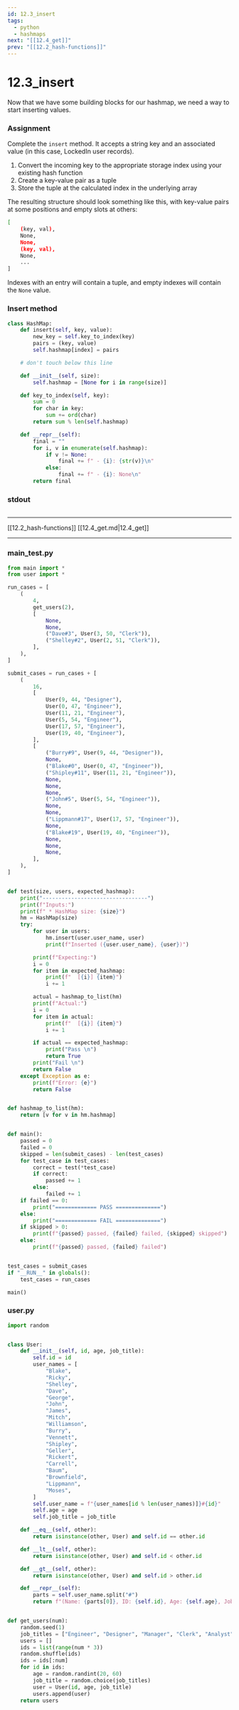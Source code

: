 ```yaml
---
id: 12.3_insert
tags:
  - python
  - hashmaps
next: "[[12.4_get]]"
prev: "[[12.2_hash-functions]]"
---
```


# 12.3_insert
Now that we have some building blocks for our hashmap, we need a way to start inserting values.

### Assignment
Complete the `insert` method.
It accepts a string key and an associated value (in this case, LockedIn user records).

1. Convert the incoming key to the appropriate storage index using your existing hash function
2. Create a key-value pair as a tuple
3. Store the tuple at the calculated index in the underlying array

The resulting structure should look something like this, with key-value pairs at some positions and empty slots at others:

``` bash
[
    (key, val),
    None,
    None,
    (key, val),
    None,
    ...
]
```

Indexes with an entry will contain a tuple, and empty indexes will contain the `None` value.

### Insert method
```python
class HashMap:
    def insert(self, key, value):
        new_key = self.key_to_index(key)
        pairs = (key, value)
        self.hashmap[index] = pairs

    # don't touch below this line

    def __init__(self, size):
        self.hashmap = [None for i in range(size)]

    def key_to_index(self, key):
        sum = 0
        for char in key:
            sum += ord(char)
        return sum % len(self.hashmap)

    def __repr__(self):
        final = ""
        for i, v in enumerate(self.hashmap):
            if v != None:
                final += f" - {i}: {str(v)}\n"
            else:
                final += f" - {i}: None\n"
        return final
```

### stdout
```bash

```

---
[[12.2_hash-functions]]
[[12.4_get.md|12.4_get]]

---

### main_test.py
```python
from main import *
from user import *

run_cases = [
    (
        4,
        get_users(2),
        [
            None,
            None,
            ("Dave#3", User(3, 50, "Clerk")),
            ("Shelley#2", User(2, 51, "Clerk")),
        ],
    ),
]

submit_cases = run_cases + [
    (
        16,
        [
            User(9, 44, "Designer"),
            User(0, 47, "Engineer"),
            User(11, 21, "Engineer"),
            User(5, 54, "Engineer"),
            User(17, 57, "Engineer"),
            User(19, 40, "Engineer"),
        ],
        [
            ("Burry#9", User(9, 44, "Designer")),
            None,
            ("Blake#0", User(0, 47, "Engineer")),
            ("Shipley#11", User(11, 21, "Engineer")),
            None,
            None,
            None,
            ("John#5", User(5, 54, "Engineer")),
            None,
            None,
            ("Lippmann#17", User(17, 57, "Engineer")),
            None,
            ("Blake#19", User(19, 40, "Engineer")),
            None,
            None,
            None,
        ],
    ),
]


def test(size, users, expected_hashmap):
    print("---------------------------------")
    print(f"Inputs:")
    print(f" * HashMap size: {size}")
    hm = HashMap(size)
    try:
        for user in users:
            hm.insert(user.user_name, user)
            print(f"Inserted ({user.user_name}, {user})")

        print(f"Expecting:")
        i = 0
        for item in expected_hashmap:
            print(f"  [{i}] {item}")
            i += 1

        actual = hashmap_to_list(hm)
        print(f"Actual:")
        i = 0
        for item in actual:
            print(f"  [{i}] {item}")
            i += 1

        if actual == expected_hashmap:
            print("Pass \n")
            return True
        print("Fail \n")
        return False
    except Exception as e:
        print(f"Error: {e}")
        return False


def hashmap_to_list(hm):
    return [v for v in hm.hashmap]


def main():
    passed = 0
    failed = 0
    skipped = len(submit_cases) - len(test_cases)
    for test_case in test_cases:
        correct = test(*test_case)
        if correct:
            passed += 1
        else:
            failed += 1
    if failed == 0:
        print("============= PASS ==============")
    else:
        print("============= FAIL ==============")
    if skipped > 0:
        print(f"{passed} passed, {failed} failed, {skipped} skipped")
    else:
        print(f"{passed} passed, {failed} failed")


test_cases = submit_cases
if "__RUN__" in globals():
    test_cases = run_cases

main()
```

### user.py
```python
import random


class User:
    def __init__(self, id, age, job_title):
        self.id = id
        user_names = [
            "Blake",
            "Ricky",
            "Shelley",
            "Dave",
            "George",
            "John",
            "James",
            "Mitch",
            "Williamson",
            "Burry",
            "Vennett",
            "Shipley",
            "Geller",
            "Rickert",
            "Carrell",
            "Baum",
            "Brownfield",
            "Lippmann",
            "Moses",
        ]
        self.user_name = f"{user_names[id % len(user_names)]}#{id}"
        self.age = age
        self.job_title = job_title

    def __eq__(self, other):
        return isinstance(other, User) and self.id == other.id

    def __lt__(self, other):
        return isinstance(other, User) and self.id < other.id

    def __gt__(self, other):
        return isinstance(other, User) and self.id > other.id

    def __repr__(self):
        parts = self.user_name.split("#")
        return f"(Name: {parts[0]}, ID: {self.id}, Age: {self.age}, Job Title: {self.job_title})"


def get_users(num):
    random.seed(1)
    job_titles = ["Engineer", "Designer", "Manager", "Clerk", "Analyst"]
    users = []
    ids = list(range(num * 3))
    random.shuffle(ids)
    ids = ids[:num]
    for id in ids:
        age = random.randint(20, 60)
        job_title = random.choice(job_titles)
        user = User(id, age, job_title)
        users.append(user)
    return users
```
